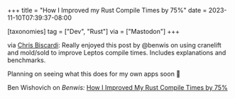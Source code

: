 +++
title = "How I Improved my Rust Compile Times by 75%"
date = 2023-11-10T07:39:37-08:00

[taxonomies]
tag = ["Dev", "Rust"]
via = ["Mastodon"]
+++

via [Chris Biscardi](https://hachyderm.io/@chrisbiscardi/111382974238624607): Really enjoyed this post by @benwis on using cranelift and mold/sold to improve Leptos compile times. Includes explanations and benchmarks. 

<!-- more -->

Planning on seeing what this does for my own apps soon 👀 

Ben Wishovich on _Benwis:_ [How I Improved My Rust Compile Times by 75%](https://benw.is/posts/how-i-improved-my-rust-compile-times-by-seventy-five-percent)
